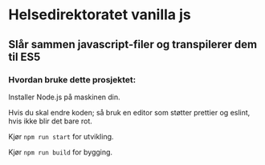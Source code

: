 # Helsedirektoratet vanilla js

## Slår sammen javascript-filer og transpilerer dem til ES5

### Hvordan bruke dette prosjektet:

Installer Node.js på maskinen din.

Hvis du skal endre koden; så bruk en editor som støtter prettier og eslint, hvis ikke blir det bare rot.

Kjør `npm run start` for utvikling.

Kjør `npm run build` for bygging.
